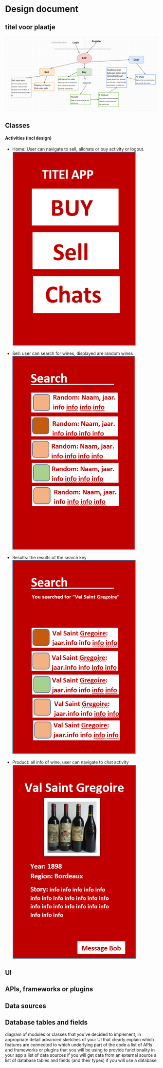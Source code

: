 # Design document

## titel voor plaatje

![alt tag](https://github.com/koenzijlstra/Programmeerproject/blob/master/docs/Knipsel.PNG)
 
## Classes
#### Activities (incl design)
* Home: User can navigate to sell, allchats or buy activity or logout.
![alt tag](https://github.com/koenzijlstra/Programmeerproject/blob/master/docs/Home.PNG)

* Sell: user can search for wines, displayed are random wines
![alt tag](https://github.com/koenzijlstra/Programmeerproject/blob/master/docs/Search.PNG)

* Results: the results of the search key
![alt tag](https://github.com/koenzijlstra/Programmeerproject/blob/master/docs/Searched.PNG)

* Product: all info of wine, user can navigate to chat activity
![alt tag](https://github.com/koenzijlstra/Programmeerproject/blob/master/docs/Product.PNG)




 
## UI

## APIs, frameworks or plugins

## Data sources

## Database tables and fields


diagram of modules or classes that you’ve decided to implement, in appropriate detail
advanced sketches of your UI that clearly explain which features are connected to which underlying part of the code
a list of APIs and frameworks or plugins that you will be using to provide functionality in your app
a list of data sources if you will get data from an external source
a list of database tables and fields (and their types) if you will use a database
